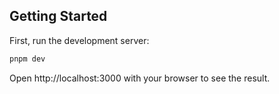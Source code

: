 ## Getting Started

First, run the development server:

```bash
pnpm dev
```

Open http://localhost:3000 with your browser to see the result.

